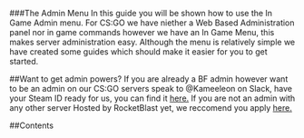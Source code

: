###The Admin Menu
In this guide you will be shown how to use the In Game Admin menu. For CS:GO we have niether a Web Based Administration
panel nor in game commands however we have an In Game Menu, this makes server administration easy. Although the menu is
relatively simple we have created some guides which should make it easier for you to get started.

##Want to get admin powers?
If you are already a BF admin however want to be an admin on our CS:GO servers speak to @Kameeleon on Slack, have your
Steam ID ready for us, you can find it [here.](http://steamidfinder.com/) If you are not an admin with any other server 
Hosted by RocketBlast yet, we reccomend you apply [here.](http://bit.ly/adminrb)

##Contents


